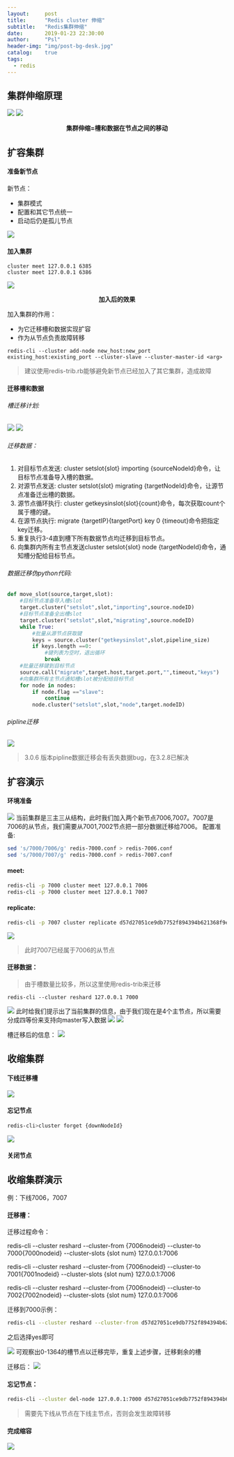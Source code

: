```yaml
---
layout:     post
title:      "Redis cluster 伸缩"
subtitle:   "Redis集群伸缩"
date:       2019-01-23 22:30:00
author:     "Psl"
header-img: "img/post-bg-desk.jpg"
catalog:    true
tags:
  - redis
---
```


## 集群伸缩原理

![](/img/in-post/2019-01-23/1.png)
![](/img/in-post/2019-01-23/2.png)

<center style="font-weight:bold">集群伸缩=槽和数据在节点之间的移动</center>

## 扩容集群

#### 准备新节点
新节点：
* 集群模式
* 配置和其它节点统一
* 启动后仍是孤儿节点

![](/img/in-post/2019-01-23/3.png)
#### 加入集群
```
cluster meet 127.0.0.1 6385
cluster meet 127.0.0.1 6386
```
![](/img/in-post/2019-01-23/4.png)
<center style="font-weight:bold">加入后的效果</center>

加入集群的作用：
* 为它迁移槽和数据实现扩容
* 作为从节点负责故障转移

```
redis-cli --cluster add-node new_host:new_port existing_host:existing_port --cluster-slave --cluster-master-id <arg>
```
> 建议使用redis-trib.rb能够避免新节点已经加入了其它集群，造成故障

#### 迁移槽和数据

###### 槽迁移计划:
![](/img/in-post/2019-01-23/6.png)
![](/img/in-post/2019-01-23/7.png)

###### 迁移数据：
1. 对目标节点发送: cluster setslot{slot} importing {sourceNodeId}命令，让目标节点准备导入槽的数据。
2. 对源节点发送: cluster setslot{slot} migrating {targetNodeId}命令，让源节点准备迁出槽的数据。
3. 源节点循环执行: cluster getkeysinslot{slot}{count}命令，每次获取count个属于槽的键。
4. 在源节点执行: migrate {targetIP}{targetPort} key 0 {timeout}命令把指定key迁移。
5. 重复执行3-4直到槽下所有数据节点均迁移到目标节点。
6. 向集群内所有主节点发送cluster setslot{slot} node {targetNodeId}命令，通知槽分配给目标节点。

###### 数据迁移伪python代码:
```python
def move_slot(source,target,slot):
    #目标节点准备导入槽slot
    target.cluster("setslot",slot,"importing",source.nodeID)
    #目标节点准备全出槽slot
    target.cluster("setslot",slot,"migrating",source.nodeID) 
    while True:
        #批量从源节点获取键
        keys = source.cluster("getkeysinslot",slot,pipeline_size)
        if keys.length ==0:
            #键列表为空时，退出循环
            break
    #批量迁移键到目标节点
    source.call("migrate",target.host,target.port,"",timeout,"keys")
    #向集群所有主节点通知槽slot被分配给目标节点
    for node in nodes:
        if node.flag =="slave":
            continue
        node.cluster("setslot",slot,"node",target.nodeID)
```

###### pipline迁移

![](/img/in-post/2019-01-23/8.png)

> 3.0.6 版本pipline数据迁移会有丢失数据bug，在3.2.8已解决

## 扩容演示

#### 环境准备
![](/img/in-post/2019-01-23/9.png)
当前集群是三主三从结构，此时我们加入两个新节点7006,7007。7007是7006的从节点，我们需要从7001,7002节点把一部分数据迁移给7006。
配置准备:
```bash
sed 's/7000/7006/g' redis-7000.conf > redis-7006.conf
sed 's/7000/7007/g' redis-7000.conf > redis-7007.conf
```
#### meet:
```bash
redis-cli -p 7000 cluster meet 127.0.0.1 7006
redis-cli -p 7000 cluster meet 127.0.0.1 7007
```
#### replicate:
```bash
redis-cli -p 7007 cluster replicate d57d27051ce9db7752f894394b621368f9e0a058
```
![](/img/in-post/2019-01-23/10.png)
> 此时7007已经属于7006的从节点

#### 迁移数据：
>由于槽数量比较多，所以这里使用redis-trib来迁移
```
redis-cli --cluster reshard 127.0.0.1 7000
```

![](/img/in-post/2019-01-23/11.png)
此时给我们提示出了当前集群的信息，由于我们现在是4个主节点，所以需要分成四等份来支持向master写入数据
![](/img/in-post/2019-01-23/12.png)
![](/img/in-post/2019-01-23/13.png)

槽迁移后的信息：
![](/img/in-post/2019-01-23/14.png)

## 收缩集群

#### 下线迁移槽

![](/img/in-post/2019-01-23/15.png)

#### 忘记节点
```bash
redis-cli>cluster forget {downNodeId}
```
![](/img/in-post/2019-01-23/16.png)
#### 关闭节点

## 收缩集群演示

例：下线7006，7007

#### 迁移槽：

迁移过程命令：

redis-cli --cluster reshard --cluster-from {7006nodeid} --cluster-to 7000{7000nodeid} --cluster-slots {slot num} 127.0.0.1:7006

redis-cli --cluster reshard --cluster-from {7006nodeid} --cluster-to 7001{7001nodeid} --cluster-slots {slot num} 127.0.0.1:7006

redis-cli --cluster reshard --cluster-from {7006nodeid} --cluster-to 7002{7002nodeid} --cluster-slots {slot num} 127.0.0.1:7006

迁移到7000示例：
```bash
redis-cli --cluster reshard --cluster-from d57d27051ce9db7752f894394b621368f9e0a058 --cluster-to 092fd7c3cf19693eddec5c0fae9894d681023ce5 --cluster-slots 1365 127.0.0.1:7006
```
之后选择yes即可

![](/img/in-post/2019-01-23/17.png)
可观察出0-1364的槽节点以迁移完毕，重复上述步骤，迁移剩余的槽

迁移后：
![](/img/in-post/2019-01-23/18.png)

#### 忘记节点：
```bash
redis-cli --cluster del-node 127.0.0.1:7000 d57d27051ce9db7752f894394b621368f9e0a058
```

>需要先下线从节点在下线主节点，否则会发生故障转移

#### 完成缩容
![](/img/in-post/2019-01-23/19.png)







